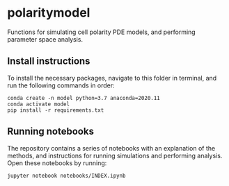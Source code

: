 # polaritymodel

Functions for simulating cell polarity PDE models, and performing parameter space analysis.

## Install instructions

To install the necessary packages, navigate to this folder in terminal, and run the following commands in order:

    conda create -n model python=3.7 anaconda=2020.11
    conda activate model
    pip install -r requirements.txt

## Running notebooks

The repository contains a series of notebooks with an explanation of the methods, and instructions for running 
simulations and performing analysis.
Open these notebooks by running:

    jupyter notebook notebooks/INDEX.ipynb
    